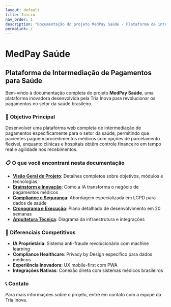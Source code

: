 ```yaml
---
layout: default
title: Início
nav_order: 1
description: "Documentação do projeto MedPay Saúde - Plataforma de intermediação de pagamentos para o setor da saúde"
permalink: /
---
```


# MedPay Saúde

## Plataforma de Intermediação de Pagamentos para Saúde

Bem-vindo à documentação completa do projeto **MedPay Saúde**, uma plataforma inovadora desenvolvida pela Tria Inova para revolucionar os pagamentos no setor da saúde brasileiro.

### 🎯 Objetivo Principal

Desenvolver uma plataforma web completa de intermediação de pagamentos especificamente para o setor da saúde, permitindo que pacientes paguem procedimentos médicos com opções de parcelamento flexível, enquanto clínicas e hospitais obtêm controle financeiro em tempo real e agilidade nos recebimentos.

### 📋 O que você encontrará nesta documentação

- **[Visão Geral do Projeto](projeto.md)**: Detalhes completos sobre objetivos, módulos e tecnologias
- **[Brainstorm e Inovação](brainstorm.md)**: Como a IA transforma o negócio de pagamentos médicos
- **[Compliance e Segurança](compliance.md)**: Abordagem especializada em LGPD para dados de saúde
- **[Cronograma e Execução](cronograma.md)**: Plano detalhado de desenvolvimento em 20 semanas
- **[Arquitetura Técnica](diagrama.md)**: Diagrama da infraestrutura e integrações

### 🚀 Diferenciais Competitivos

- **IA Proprietária**: Sistema anti-fraude revolucionário com machine learning
- **Compliance Healthcare**: Privacy by Design específico para dados médicos
- **Experiência Inovadora**: UX mobile-first com PWA
- **Integrações Nativas**: Conexão direta com sistemas médicos brasileiros

### 📞 Contato

Para mais informações sobre o projeto, entre em contato com a equipe da Tria Inova.